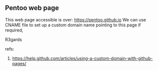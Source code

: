 ## Pentoo web page

This web page accessible is over: https://pentoo.github.io
We can use CNAME file to set up a custom domain name pointing to this page if required,

R3gards



refs:

1) https://help.github.com/articles/using-a-custom-domain-with-github-pages/

